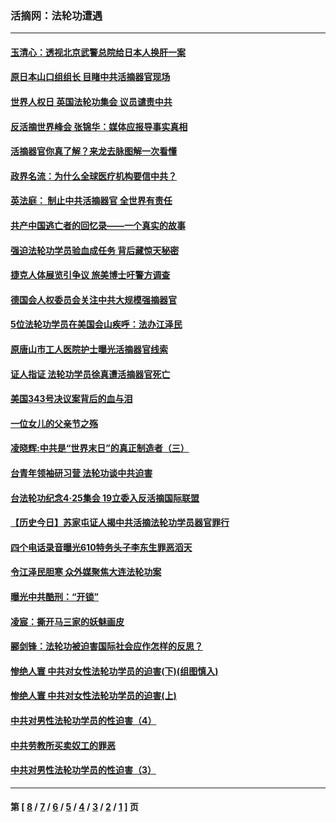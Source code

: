 ### 活摘网：法轮功遭遇
---
#### [玉清心：透视北京武警总院给日本人换肝一案](../../pages/nf5881/n13771978.md?09130430) 
#### [原日本山口组组长 目睹中共活摘器官现场](../../pages/nf5881/n13767360.md?09130430) 
#### [世界人权日 英国法轮功集会 议员谴责中共](../../pages/nf5881/n13431763.md?09130430) 
#### [反活摘世界峰会 张锦华：媒体应报导事实真相](../../pages/nf5881/n13278502.md?09130430) 
#### [活摘器官你真了解？来龙去脉图解一次看懂](../../pages/nf5881/n13013820.md?09130430) 
#### [政界名流：为什么全球医疗机构要信中共？](../../pages/nf5881/n11945479.md?09130430) 
#### [英法庭： 制止中共活摘器官 全世界有责任](../../pages/nf5881/n11330691.md?09130430) 
#### [共产中国逃亡者的回忆录——一个真实的故事](../../pages/nf5881/n10918649.md?09130430) 
#### [强迫法轮功学员验血成任务 背后藏惊天秘密](../../pages/nf5881/n4252384.md?09130430) 
#### [捷克人体展览引争议 旅美博士吁警方调查](../../pages/nf5881/n9429187.md?09130430) 
#### [德国会人权委员会关注中共大规模强摘器官](../../pages/nf5881/n8418950.md?09130430) 
#### [5位法轮功学员在美国会山疾呼：法办江泽民](../../pages/nf5881/n8101519.md?09130430) 
#### [原唐山市工人医院护士曝光活摘器官线索](../../pages/nf5881/n8076384.md?09130430) 
#### [证人指证 法轮功学员徐真遭活摘器官死亡](../../pages/nf5881/n8042467.md?09130430) 
#### [美国343号决议案背后的血与泪](../../pages/nf5881/n8020684.md?09130430) 
#### [一位女儿的父亲节之殇](../../pages/nf5881/n8014122.md?09130430) 
#### [凌晓辉:中共是“世界末日”的真正制造者（三）](../../pages/nf5881/n4210333.md?09130430) 
#### [台青年领袖研习营 法轮功谈中共迫害](../../pages/nf5881/n4141857.md?09130430) 
#### [台法轮功纪念4‧25集会 19立委入反活摘国际联盟](../../pages/nf5881/n4141821.md?09130430) 
#### [【历史今日】苏家屯证人揭中共活摘法轮功学员器官罪行](../../pages/nf5881/n4135912.md?09130430) 
#### [四个电话录音曝光610特务头子李东生罪恶滔天](../../pages/nf5881/n4040060.md?09130430) 
#### [令江泽民胆寒 众外媒聚焦大连法轮功案](../../pages/nf5881/n3932671.md?09130430) 
#### [曝光中共酷刑：“开锁”](../../pages/nf5881/n3889373.md?09130430) 
#### [凌宸：撕开马三家的妖魅画皮](../../pages/nf5881/n3849369.md?09130430) 
#### [郦剑锋：法轮功被迫害国际社会应作怎样的反思？](../../pages/nf5881/n3824560.md?09130430) 
#### [惨绝人寰 中共对女性法轮功学员的迫害(下)(组图慎入)](../../pages/nf5881/n3816285.md?09130430) 
#### [惨绝人寰 中共对女性法轮功学员的迫害(上)](../../pages/nf5881/n3815374.md?09130430) 
#### [中共对男性法轮功学员的性迫害（4）](../../pages/nf5881/n3769144.md?09130430) 
#### [中共劳教所买卖奴工的罪恶](../../pages/nf5881/n3769378.md?09130430) 
#### [中共对男性法轮功学员的性迫害（3）](../../pages/nf5881/n3768231.md?09130430) 

---
#### 第 [ [8](./8.md?09130430) / [7](./7.md?09130430) / [6](./6.md?09130430) / [5](./5.md?09130430) / [4](./4.md?09130430) / [3](./3.md?09130430) / [2](./2.md?09130430) / [1](./1.md?09130430) ] 页
